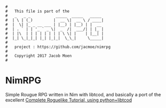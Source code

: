 ```
#
#   This file is part of the
#   _   _ _           _____  _____   _____ 
#  | \ | (_)         |  __ \|  __ \ / ____|
#  |  \| |_ _ __ ___ | |__) | |__) | |  __ 
#  | . ` | | '_ ` _ \|  _  /|  ___/| | |_ |
#  | |\  | | | | | | | | \ \| |    | |__| |
#  |_| \_|_|_| |_| |_|_|  \_\_|     \_____|
# 
#   project : https://github.com/jacmoe/nimrpg
#
#   Copyright 2017 Jacob Moen
#
```

# NimRPG
Simple Rougue RPG written in Nim with libtcod, and basically a port of the excellent [Complete Roguelike Tutorial, using python+libtcod][origsrc] 

[origsrc]: http://www.roguebasin.com/index.php?title=Complete_Roguelike_Tutorial,_using_python%2Blibtcod "Complete Roguelike Tutorial, using python+libtcod"
